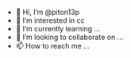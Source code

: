 - 👋 Hi, I’m @piton13p
- 👀 I’m interested in cc
- 🌱 I’m currently learning ...
- 💞️ I’m looking to collaborate on ...
- 📫 How to reach me ...

<!---
piton13p/piton13p is a ✨ special ✨ repository because its `README.md` (this file) appears on your GitHub profile.
You can click the Preview link to take a look at your changes.
--->
